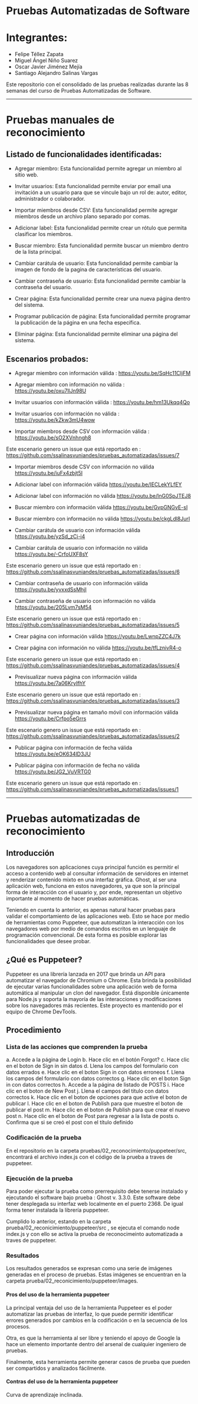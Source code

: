 # Pruebas Automatizadas de Software

# Integrantes:

- Felipe Téllez Zapata
- Miguel Ángel Niño Suarez
- Oscar Javier Jiménez Mejía
- Santiago Alejandro Salinas Vargas

Este repositorio con el consolidado de las pruebas realizadas durante las 8 semanas del curso de Pruebas Automatizadas de Software.

----

# Pruebas manuales de reconocimiento

## Listado de funcionalidades identificadas:

- Agregar miembro: Esta funcionalidad permite agregar un miembro al sitio web.

- Invitar usuarios: Esta funcionalidad permite enviar por email una invitación a un usuario para que se vincule bajo un rol de: autor, editor, administrador o colaborador.

- Importar miembros desde CSV: Esta funcionalidad permite agregar miembros desde un archivo plano separado por comas.

- Adicionar label: Esta funcionalidad permite crear un rótulo que permita clasificar los miembros.

- Buscar miembro: Esta funcionalidad permite buscar un miembro dentro de la lista principal.

- Cambiar carátula de usuario: Esta funcionalidad permite cambiar la imagen de fondo de la pagina de características del usuario.

- Cambiar contraseña de usuario: Esta funcionalidad permite cambiar la contraseña del usuario.

- Crear página: Esta funcionalidad permite crear una nueva página dentro del sistema.

- Programar publicación de página: Esta funcionalidad permite programar la publicación de la página en una fecha específica.

- Eliminar página: Esta funcionalidad permite eliminar una página del sistema.


## Escenarios probados:

- Agregar miembro con información válida :	https://youtu.be/SqHc11CIjFM

- Agregar miembro con información no válida :	https://youtu.be/oxu7llJn98U

- Invitar usuarios con información válida	: https://youtu.be/hm13Ukqq4Qo

- Invitar usuarios con información no válida :	https://youtu.be/kZkw3mU4wow

- Importar miembros desde CSV con información válida :	https://youtu.be/sO2XVnhngh8 

Este escenario genero un issue que está reportado en : https://github.com/ssalinasvuniandes/pruebas_automatizadas/issues/7

- Importar miembros desde CSV con información no válida	https://youtu.be/iuFx4zbjt5I

- Adicionar label con información válida	https://youtu.be/IECLekYLfEY

- Adicionar label con información no válida	https://youtu.be/lnG0SpJTEJ8

- Buscar miembro con información válida	https://youtu.be/GvpGNGvE-sI

- Buscar miembro con información no válida	https://youtu.be/ckgLdl8JurI

- Cambiar carátula de usuario con información válida	https://youtu.be/yzSd_zCi-i4

- Cambiar carátula de usuario con información no válida	https://youtu.be/-CrfoUXF8sY

Este escenario genero un issue que está reportado en : https://github.com/ssalinasvuniandes/pruebas_automatizadas/issues/6

- Cambiar contraseña de usuario con información válida	https://youtu.be/yvxxdSsMhjI

- Cambiar contraseña de usuario con información no válida	https://youtu.be/205Lvm7sM54

Este escenario genero un issue que está reportado en : https://github.com/ssalinasvuniandes/pruebas_automatizadas/issues/5

- Crear página con información válida	https://youtu.be/LwnpZZC4J7k

- Crear página con información no válida	https://youtu.be/tfLznivR4-o 

Este escenario genero un issue que está reportado en : https://github.com/ssalinasvuniandes/pruebas_automatizadas/issues/4

- Previsualizar nueva página con información válida	https://youtu.be/7a06KryIfhY 

Este escenario genero un issue que está reportado en : https://github.com/ssalinasvuniandes/pruebas_automatizadas/issues/3

- Previsualizar nueva página en tamaño móvil con información válida	https://youtu.be/Crfpo5eGrrs 

Este escenario genero un issue que está reportado en : https://github.com/ssalinasvuniandes/pruebas_automatizadas/issues/2

- Publicar página con información de fecha válida	https://youtu.be/eOK634lD3JU 

- Publicar página con información de fecha no válida	https://youtu.be/JG2_VuVRTG0 

Este escenario genero un issue que está reportado en : https://github.com/ssalinasvuniandes/pruebas_automatizadas/issues/1

----

# Pruebas automatizadas de reconocimiento

## Introducción

Los navegadores son aplicaciones cuya principal función es permitir el acceso a contenido web al consultar información de servidores en internet y renderizar contenido mixto en una interfaz gráfica. Ghost, al ser una aplicación web, funciona en estos navegadores, ya que son la principal forma de interacción con el usuario y, por ende, representan un objetivo importante al momento de hacer pruebas automáticas.

Teniendo en cuenta lo anterior, es apenas natural hacer pruebas para validar el comportamiento de las aplicaciones web. Esto se hace por medio de herramientas como Puppeteer, que automatizan la interacción con los navegadores web por medio de comandos escritos en un lenguaje de programación convencional. De esta forma es posible explorar las funcionalidades que desee probar.

## ¿Qué es Puppeteer?

Puppeteer es una librería lanzada en 2017 que brinda un API para automatizar el navegador de Chromium o Chrome. Esta brinda la posibilidad de ejecutar varias funcionalidades sobre una aplicación web de forma automática al manipular un clon del navegador. Está disponible únicamente para Node.js y soporta la mayoría de las interacciones y modificaciones sobre los navegadores más recientes. Este proyecto es mantenido por el equipo de Chrome DevTools.

## Procedimiento

### Lista de las acciones que comprenden la prueba

a.	Accede a la página de Login
b.	Hace clic en el botón Forgot?
c.	Hace clic en el boton de Sign in sin datos
d.	Llena los campos del formulario con datos errados
e.	Hace clic en el boton Sign in con datos erroneos
f.	Llena los campos del formulario con datos correctos
g.	Hace clic en el boton Sign in con datos correctos
h.	Accede a la página de listado de POSTS
i.	Hace clic en el boton de New Post
j.	Llena el campos del titulo con datos correctos
k.	Hace clic en el boton de opciones para que active el boton de publicar 
l.	Hace clic en el boton de Publish para que muestre el boton de publicar el post
m.	Hace clic en el boton de Publish para que crear el nuevo post 
n.	Hace clic en el boton de Post para regresar a la lista de posts 
o.	Confirma que si se creó el post con el título definido

###	Codificación de la prueba

En el repositorio en la carpeta pruebas/02_reconocimiento/puppeteer/src, encontrará el archivo index.js con el código de la prueba a traves de puppeteer.

### Ejecución de la prueba

Para poder ejecutar la prueba como prerrequisito debe tenerse instalado y ejecutando el software bajo prueba : Ghost v. 3.3.0. Este software debe tener desplegada su interfaz web localmente en el puerto 2368. De igual forma tener instalada la librería puppeteer.

Cumplido lo anterior, estando en la carpeta prueba/02_reconicimiento/puppeteer/src , se ejecuta el comando node index.js y con ello se activa la prueba de reconocimeinto automatizada a traves de puppeteer.

### Resultados

Los resultados generados se expresan como una serie de imágenes generadas en el proceso de pruebas. Estas imágenes se encuentran en la carpeta prueba/02_reconicimiento/puppeteer/images.

#### Pros del uso de la herramienta puppeteer

La principal ventaja del uso de la herramienta Puppeteer es el poder automatizar las pruebas de interfaz, lo que puede permitir identificar errores generados por cambios en la codificación o en la secuencia de los procesos.

Otra, es que la herramienta al ser libre y teniendo el apoyo de Google la hace un elemento importante dentro del arsenal de cualquier ingeniero de pruebas.

Finalmente, esta herramienta permite generar casos de prueba que pueden ser compartidos y analizados fácilmente.

#### Contras del uso de la herramienta puppeteer

Curva de aprendizaje inclinada.

